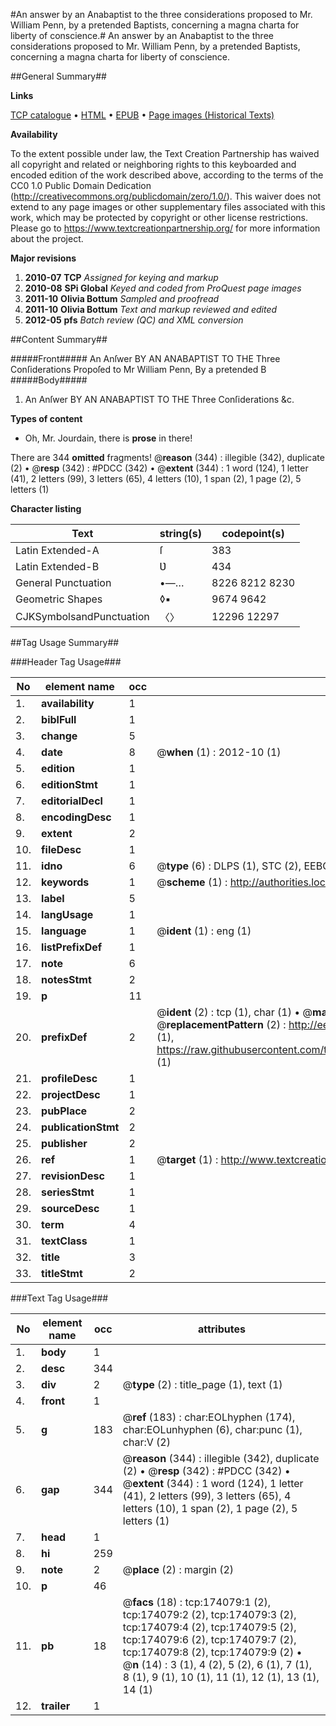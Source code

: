 #An answer by an Anabaptist to the three considerations proposed to Mr. William Penn, by a pretended Baptists, concerning a magna charta for liberty of conscience.#
An answer by an Anabaptist to the three considerations proposed to Mr. William Penn, by a pretended Baptists, concerning a magna charta for liberty of conscience.

##General Summary##

**Links**

[TCP catalogue](http://www.ota.ox.ac.uk/tcp/)  • 
[HTML](http://tei.it.ox.ac.uk/tcp/Texts-HTML/free/B01/B01385.html)  • 
[EPUB](http://tei.it.ox.ac.uk/tcp/Texts-EPUB/free/B01/B01385.epub) • 
[Page images (Historical Texts)](https://historicaltexts.jisc.ac.uk/eebo-49520836e)

**Availability**

To the extent possible under law, the Text Creation Partnership has waived all copyright and related or neighboring rights to this keyboarded and encoded edition of the work described above, according to the terms of the CC0 1.0 Public Domain Dedication (http://creativecommons.org/publicdomain/zero/1.0/). This waiver does not extend to any page images or other supplementary files associated with this work, which may be protected by copyright or other license restrictions. Please go to https://www.textcreationpartnership.org/ for more information about the project.

**Major revisions**

1. __2010-07__ __TCP__ *Assigned for keying and markup*
1. __2010-08__ __SPi Global__ *Keyed and coded from ProQuest page images*
1. __2011-10__ __Olivia Bottum__ *Sampled and proofread*
1. __2011-10__ __Olivia Bottum__ *Text and markup reviewed and edited*
1. __2012-05__ __pfs__ *Batch review (QC) and XML conversion*

##Content Summary##

#####Front#####
An Anſwer BY AN ANABAPTIST TO THE Three Conſiderations Propoſed to Mr William Penn, By a pretended B
#####Body#####

1. An Anſwer BY AN ANABAPTIST TO THE Three Conſiderations &c.

**Types of content**

  * Oh, Mr. Jourdain, there is **prose** in there!

There are 344 **omitted** fragments! 
 @__reason__ (344) : illegible (342), duplicate (2)  •  @__resp__ (342) : #PDCC (342)  •  @__extent__ (344) : 1 word (124), 1 letter (41), 2 letters (99), 3 letters (65), 4 letters (10), 1 span (2), 1 page (2), 5 letters (1)

**Character listing**


|Text|string(s)|codepoint(s)|
|---|---|---|
|Latin Extended-A|ſ|383|
|Latin Extended-B|Ʋ|434|
|General Punctuation|•—…|8226 8212 8230|
|Geometric Shapes|◊▪|9674 9642|
|CJKSymbolsandPunctuation|〈〉|12296 12297|

##Tag Usage Summary##

###Header Tag Usage###

|No|element name|occ|attributes|
|---|---|---|---|
|1.|__availability__|1||
|2.|__biblFull__|1||
|3.|__change__|5||
|4.|__date__|8| @__when__ (1) : 2012-10 (1)|
|5.|__edition__|1||
|6.|__editionStmt__|1||
|7.|__editorialDecl__|1||
|8.|__encodingDesc__|1||
|9.|__extent__|2||
|10.|__fileDesc__|1||
|11.|__idno__|6| @__type__ (6) : DLPS (1), STC (2), EEBO-CITATION (1), OCLC (1), VID (1)|
|12.|__keywords__|1| @__scheme__ (1) : http://authorities.loc.gov/ (1)|
|13.|__label__|5||
|14.|__langUsage__|1||
|15.|__language__|1| @__ident__ (1) : eng (1)|
|16.|__listPrefixDef__|1||
|17.|__note__|6||
|18.|__notesStmt__|2||
|19.|__p__|11||
|20.|__prefixDef__|2| @__ident__ (2) : tcp (1), char (1)  •  @__matchPattern__ (2) : ([0-9\-]+):([0-9IVX]+) (1), (.+) (1)  •  @__replacementPattern__ (2) : http://eebo.chadwyck.com/downloadtiff?vid=$1&page=$2 (1), https://raw.githubusercontent.com/textcreationpartnership/Texts/master/tcpchars.xml#$1 (1)|
|21.|__profileDesc__|1||
|22.|__projectDesc__|1||
|23.|__pubPlace__|2||
|24.|__publicationStmt__|2||
|25.|__publisher__|2||
|26.|__ref__|1| @__target__ (1) : http://www.textcreationpartnership.org/docs/. (1)|
|27.|__revisionDesc__|1||
|28.|__seriesStmt__|1||
|29.|__sourceDesc__|1||
|30.|__term__|4||
|31.|__textClass__|1||
|32.|__title__|3||
|33.|__titleStmt__|2||


###Text Tag Usage###

|No|element name|occ|attributes|
|---|---|---|---|
|1.|__body__|1||
|2.|__desc__|344||
|3.|__div__|2| @__type__ (2) : title_page (1), text (1)|
|4.|__front__|1||
|5.|__g__|183| @__ref__ (183) : char:EOLhyphen (174), char:EOLunhyphen (6), char:punc (1), char:V (2)|
|6.|__gap__|344| @__reason__ (344) : illegible (342), duplicate (2)  •  @__resp__ (342) : #PDCC (342)  •  @__extent__ (344) : 1 word (124), 1 letter (41), 2 letters (99), 3 letters (65), 4 letters (10), 1 span (2), 1 page (2), 5 letters (1)|
|7.|__head__|1||
|8.|__hi__|259||
|9.|__note__|2| @__place__ (2) : margin (2)|
|10.|__p__|46||
|11.|__pb__|18| @__facs__ (18) : tcp:174079:1 (2), tcp:174079:2 (2), tcp:174079:3 (2), tcp:174079:4 (2), tcp:174079:5 (2), tcp:174079:6 (2), tcp:174079:7 (2), tcp:174079:8 (2), tcp:174079:9 (2)  •  @__n__ (14) : 3 (1), 4 (2), 5 (2), 6 (1), 7 (1), 8 (1), 9 (1), 10 (1), 11 (1), 12 (1), 13 (1), 14 (1)|
|12.|__trailer__|1||
